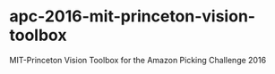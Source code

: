 # apc-2016-mit-princeton-vision-toolbox
MIT-Princeton Vision Toolbox for the Amazon Picking Challenge 2016
